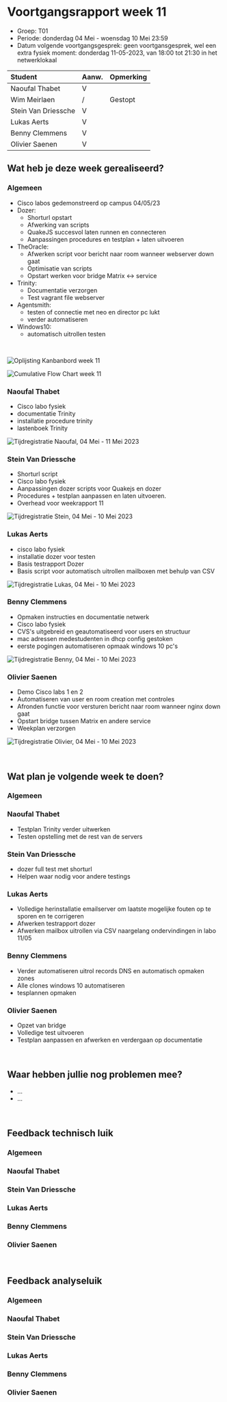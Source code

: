 # Voortgangsrapport week 11

- Groep: T01
- Periode: donderdag 04 Mei - woensdag 10 Mei 23:59
- Datum volgende voortgangsgesprek: geen voortgansgesprek, wel een extra fysiek moment: donderdag 11-05-2023, van 18:00 tot 21:30 in het netwerklokaal

| Student             | Aanw. | Opmerking |
| :------------------ | :---- | :-------- |
| Naoufal Thabet      | V     |           |
| Wim Meirlaen        | /     | Gestopt   |
| Stein Van Driessche | V     |           |
| Lukas Aerts         | V     |           |
| Benny Clemmens      | V     |           |
| Olivier Saenen      | V     |           |

## Wat heb je deze week gerealiseerd?

### Algemeen

- Cisco labos gedemonstreerd op campus 04/05/23
- Dozer:
  - Shorturl opstart
  - Afwerking van scripts
  - QuakeJS succesvol laten runnen en connecteren
  - Aanpassingen procedures en testplan + laten uitvoeren
- TheOracle:
  - Afwerken script voor bericht naar room wanneer webserver down gaat
  - Optimisatie van scripts
  - Opstart werken voor bridge Matrix <-> service
- Trinity:
  - Documentatie verzorgen
  - Test vagrant file webserver
- Agentsmith:
  - testen of connectie met neo en director pc lukt
  - verder automatiseren
- Windows10:
  - automatisch uitrollen testen

&nbsp;

![Oplijsting Kanbanbord week 11](/weekrapport/img/weekrapporten/week-11/kanbanweek11.PNG)

![Cumulative Flow Chart week 11](/weekrapport/img/weekrapporten/week-11/cumulative-flow-week11.PNG)

### Naoufal Thabet

- Cisco labo fysiek
- documentatie Trinity
- installatie procedure trinity
- lastenboek Trinity

![Tijdregistratie Naoufal, 04 Mei - 11 Mei 2023](/weekrapport/img/timesheets/week-11/Naoufal_11_Timesheet.PNG)

### Stein Van Driessche

- Shorturl script
- Cisco labo fysiek
- Aanpassingen dozer scripts voor Quakejs en dozer
- Procedures + testplan aanpassen en laten uitvoeren.
- Overhead voor weekrapport 11

![Tijdregistratie Stein, 04 Mei - 10 Mei 2023](/weekrapport/img/timesheets/week-11/Stein_11_Timesheet.PNG)

### Lukas Aerts

- cisco labo fysiek
- installatie dozer voor testen
- Basis testrapport Dozer
- Basis script voor automatisch uitrollen mailboxen met behulp van CSV

![Tijdregistratie Lukas, 04 Mei - 10 Mei 2023](/weekrapport/img/timesheets/week-11/Lukas_11_Timesheet.PNG)

### Benny Clemmens

- Opmaken instructies en documentatie netwerk
- Cisco labo fysiek
- CVS's uitgebreid en geautomatiseerd voor users en structuur
- mac adressen medestudenten in dhcp config gestoken
- eerste pogingen automatiseren opmaak windows 10 pc's

![Tijdregistratie Benny, 04 Mei - 10 Mei 2023](/weekrapport/img/timesheets/week-11/Benny_11_Timesheet.PNG)

### Olivier Saenen

- Demo Cisco labs 1 en 2
- Automatiseren van user en room creation met controles
- Afronden functie voor versturen bericht naar room wanneer nginx down gaat
- Opstart bridge tussen Matrix en andere service
- Weekplan verzorgen

![Tijdregistratie Olivier, 04 Mei - 10 Mei 2023](/weekrapport/img/timesheets/week-11/Olivier_11_Timesheet.PNG)

&nbsp;

## Wat plan je volgende week te doen?

### Algemeen

### Naoufal Thabet

- Testplan Trinity verder uitwerken
- Testen opstelling met de rest van de servers

### Stein Van Driessche

- dozer full test met shorturl
- Helpen waar nodig voor andere testings

### Lukas Aerts

- Volledige herinstallatie emailserver om laatste mogelijke fouten op te sporen en te corrigeren
- Afwerken testrapport dozer
- Afwerken mailbox uitrollen via CSV naargelang ondervindingen in labo 11/05

### Benny Clemmens

- Verder automatiseren uitrol records DNS en automatisch opmaken zones
- Alle clones windows 10 automatiseren
- tesplannen opmaken

### Olivier Saenen

- Opzet van bridge
- Volledige test uitvoeren
- Testplan aanpassen en afwerken en verdergaan op documentatie

&nbsp;

## Waar hebben jullie nog problemen mee?

- ...
- ...

&nbsp;

## Feedback technisch luik

### Algemeen

### Naoufal Thabet

### Stein Van Driessche

### Lukas Aerts

### Benny Clemmens

### Olivier Saenen

&nbsp;

## Feedback analyseluik

### Algemeen

### Naoufal Thabet

### Stein Van Driessche

### Lukas Aerts

### Benny Clemmens

### Olivier Saenen
